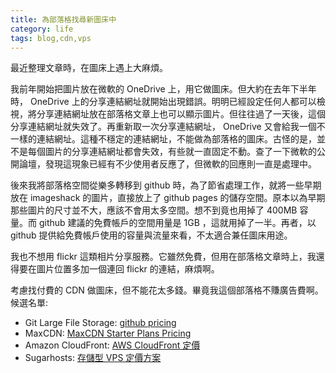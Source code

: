 ```yaml
---
title: 為部落格找尋新圖床中
category: life
tags: blog,cdn,vps
---
```


最近整理文章時，在圖床上遇上大麻煩。

我前年開始把圖片放在微軟的 OneDrive 上，用它做圖床。但大約在去年下半年時， OneDrive 上的分享連結網址就開始出現錯誤。明明已經設定任何人都可以檢視，將分享連結網址放在部落格文章上也可以顯示圖片。但往往過了一天後，這個分享連結網址就失效了。再重新取一次分享連結網址， OneDrive 又會給我一個不一樣的連結網址。這種不穩定的連結網址，不能做為部落格的圖床。古怪的是，並不是每個圖片的分享連結網址都會失效，有些就一直固定不動。查了一下微軟的公開論壇，發現這現象已經有不少使用者反應了，但微軟的回應則一直是處理中。

<!--more-->

後來我將部落格空間從樂多轉移到 github 時，為了節省處理工作，就將一些早期放在 imageshack 的圖片，直接放上了 github pages 的儲存空間。原本以為早期那些圖片的尺寸並不大，應該不會用太多空間。想不到竟也用掉了 400MB 容量。而 github 建議的免費帳戶的空間用量是 1GB ，這就用掉了一半。再者，以 github 提供給免費帳戶使用的容量與流量來看，不太適合兼任圖床用途。

我也不想用 flickr 這類相片分享服務。它雖然免費，但用在部落格文章時上，我還得要在圖片位置多加一個連回 flickr 的連結，麻煩啊。

考慮找付費的 CDN 做圖床，但不能花太多錢。畢竟我這個部落格不賺廣告費啊。候選名單:

* Git Large File Storage: [github pricing](https://github.com/pricing)
* MaxCDN: [MaxCDN Starter Plans Pricing](https://www.maxcdn.com/pricing-payg/)
* Amazon CloudFront: [AWS CloudFront 定價](http://aws.amazon.com/tw/cloudfront/pricing/)
* Sugarhosts: [存儲型 VPS 定價方案](http://www.sugarhosts.com/zh-tw/vps/classic-vps-hosting/)
